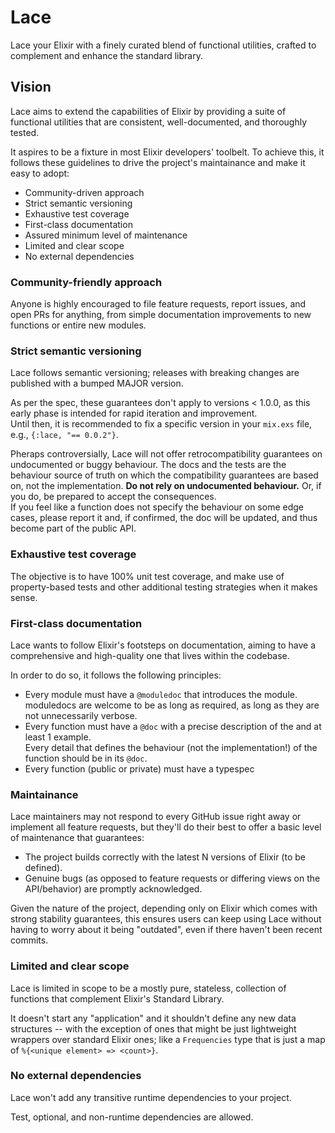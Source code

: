 # Lace

Lace your Elixir with a finely curated blend of functional utilities,
crafted to complement and enhance the standard library.

## Vision

Lace aims to extend the capabilities of Elixir by providing a suite of functional utilities that are consistent, well-documented, and thoroughly tested.

It aspires to be a fixture in most Elixir developers' toolbelt.
To achieve this, it follows these guidelines to drive the project's maintainance and make it easy to adopt:

* Community-driven approach
* Strict semantic versioning
* Exhaustive test coverage
* First-class documentation
* Assured minimum level of maintenance
* Limited and clear scope
* No external dependencies

### Community-friendly approach

Anyone is highly encouraged to file feature requests, report issues, and open PRs for anything, from simple documentation improvements to
new functions or entire new modules.

### Strict semantic versioning

Lace follows semantic versioning; releases with breaking changes are published with a bumped MAJOR version.

As per the spec, these guarantees don't apply to versions < 1.0.0,
as this early phase is intended for rapid iteration and improvement.  
Until then, it is recommended to fix a specific version in your `mix.exs` file, e.g., `{:lace, "== 0.0.2"}`.

Pheraps controversially, Lace will not offer retrocompatibility guarantees on undocumented or buggy behaviour.
The docs and the tests are the behaviour source of truth on which the compatibility guarantees are based on, not the implementation.
**Do not rely on undocumented behaviour.** Or, if you do, be prepared to accept the consequences.  
If you feel like a function does not specify the behaviour on some edge cases,
please report it and, if confirmed, the doc will be updated, and thus become part of the public API.

### Exhaustive test coverage
The objective is to have 100% unit test coverage, and make use of property-based tests and other additional testing strategies when it makes sense.

### First-class documentation

Lace wants to follow Elixir's footsteps on documentation, aiming to have a comprehensive and high-quality one that lives within the codebase.

In order to do so, it follows the following principles:
* Every module must have a `@moduledoc` that introduces the module.  
  moduledocs are welcome to be as long as required, as long as they are not unnecessarily verbose.
* Every function must have a `@doc` with a precise description of the and at least 1 example.  
  Every detail that defines the behaviour (not the implementation!) of the function should be in its `@doc`.
* Every function (public or private) must have a typespec

### Maintainance
Lace maintainers may not respond to every GitHub issue right away or implement all feature requests,
but they'll do their best to offer a basic level of maintenance that guarantees:

* The project builds correctly with the latest N versions of Elixir (to be defined).
* Genuine bugs (as opposed to feature requests or differing views on the API/behavior) are promptly acknowledged.

Given the nature of the project, depending only on Elixir which comes with strong stability guarantees,
this ensures users can keep using Lace without having to worry about it being "outdated",
even if there haven't been recent commits.

### Limited and clear scope
Lace is limited in scope to be a mostly pure, stateless, collection of functions that complement Elixir's Standard Library.

It doesn't start any "application" and it shouldn't define any new data structures
-- with the exception of ones that might be just lightweight wrappers over standard Elixir ones;
like a `Frequencies` type that is just a map of `%{<unique element> => <count>}`.

### No external dependencies

Lace won't add any transitive runtime dependencies to your project.

Test, optional, and non-runtime dependencies are allowed.
